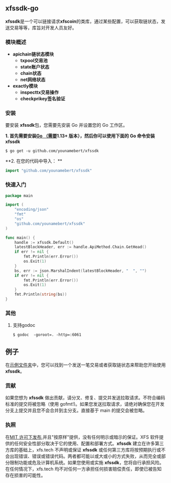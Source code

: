 ## xfssdk-go

**xfssdk**是一个可以链接请求**xfscoin**的类库，通过某些配置，可以获取链状态，发送交易等等，库旨对开发人员友好。

### 模块概述

- **apichain链状态模块**
  - **txpool交易池**
  - **state账户状态**
  - **chain状态**
  - **net网络状态**
- **exactly模块**
  - **inspecttx交易操作**
  - **checkprikey签名验证**

### 安装

要安装 **xfssdk**包，您需要先安装 Go 并设置您的 Go 工作区。

**1. 首先需要安装[Go （需要](https://golang.org/)**1.13+ 版本**），然后你可以使用下面的 Go 命令安装 xfssdk**

```shell
$ go get -u github.com/younamebert/xfssdk
```

**2. 在您的代码中导入： **

```go
import "github.com/younamebert/xfssdk"
```

### 快速入门

```go
package main

import (
	"encoding/json"
	"fmt"
	"os"
	"github.com/younamebert/xfssdk"
)

func main() {
	handle := xfssdk.Default()
	latestBlockHeader, err := handle.ApiMethod.Chain.GetHead()
	if err != nil {
		fmt.Println(err.Error())
		os.Exit(1)
	}
	bs, err := json.MarshalIndent(latestBlockHeader, "  ", "")
	if err != nil {
		fmt.Println(err.Error())
		os.Exit(1)
	}
	fmt.Println(string(bs))
}

```

### 其他

1. 支持godoc

   ```shell
   $ godoc  -goroot=. -http=:6061
   ```

## 例子

在[示例文件夹](https://github.com/younamebert/xfssdk/tree/main/examples)中，您可以找到一个发送一笔交易或者获取链状态来帮助您开始使用**xfssdk**。

### 贡献

如果您想为 **xfssdk** 做出贡献，请分叉、修复、提交并发送拉取请求。不符合编码标准的提交将被忽略（使用 gofmt!)。如果您发送拉取请求，请绝对确保您在开发分支上提交并且您不会合并到主分支。直接基于 main 的提交会被忽略。

### 执照

在[MIT 许可下发布](https://github.com/go-gorm/gorm/blob/master/License),并且"按原样"提供，没有任何明示或暗示的保证。XFS 软件提供的任何安全性部分取决于它的使用、配置和部署方式。**xfssdk** 建立在许多第三方库的基础上，xfs.tech 不声明或保证 **xfssdk** 或任何第三方库将按预期执行或不会出现错误、错误或错误代码。两者都可能以或大或小的方式失败，从而完全或部分限制功能或危及计算机系统。如果您使用或实施 **xfssdk**，您将自行承担风险。在任何情况下，xfs.tech 均不对任何一方承担任何损害赔偿责任，即使已被告知存在损害的可能性。


